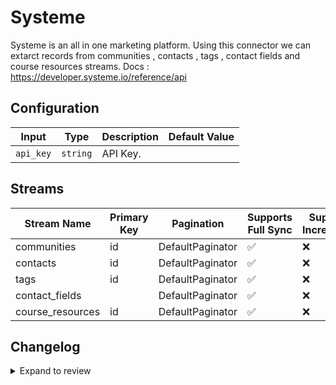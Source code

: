 # Systeme
Systeme is an all in one marketing platform.
Using this connector we can extarct records from communities , contacts , tags , contact fields and course resources streams.
Docs : https://developer.systeme.io/reference/api

## Configuration

| Input | Type | Description | Default Value |
|-------|------|-------------|---------------|
| `api_key` | `string` | API Key.  |  |

## Streams
| Stream Name | Primary Key | Pagination | Supports Full Sync | Supports Incremental |
|-------------|-------------|------------|---------------------|----------------------|
| communities | id | DefaultPaginator | ✅ |  ❌  |
| contacts | id | DefaultPaginator | ✅ |  ❌  |
| tags | id | DefaultPaginator | ✅ |  ❌  |
| contact_fields |  | DefaultPaginator | ✅ |  ❌  |
| course_resources | id | DefaultPaginator | ✅ |  ❌  |

## Changelog

<details>
  <summary>Expand to review</summary>

| Version          | Date              | Pull Request | Subject        |
|------------------|-------------------|--------------|----------------|
| 0.0.4 | 2024-12-14 | [49763](https://github.com/airbytehq/airbyte/pull/49763) | Update dependencies |
| 0.0.3 | 2024-12-12 | [49428](https://github.com/airbytehq/airbyte/pull/49428) | Update dependencies |
| 0.0.2 | 2024-12-11 | [49124](https://github.com/airbytehq/airbyte/pull/49124) | Starting with this version, the Docker image is now rootless. Please note that this and future versions will not be compatible with Airbyte versions earlier than 0.64 |
| 0.0.1 | 2024-10-30 | | Initial release by [@ombhardwajj](https://github.com/ombhardwajj) via Connector Builder |

</details>
